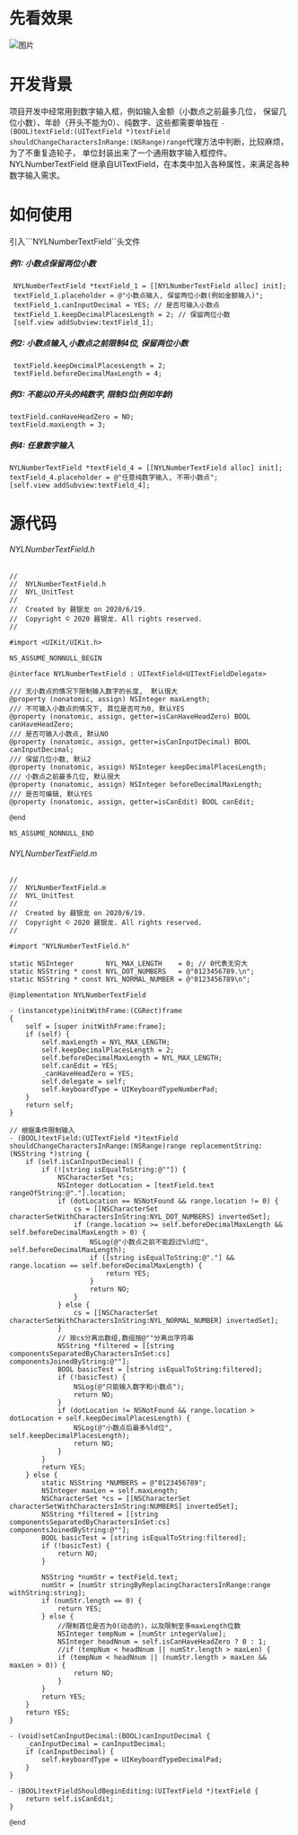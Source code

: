 # 先看效果
![图片](https://img-blog.csdnimg.cn/20200619165659170.gif#pic_center)
# 开发背景
项目开发中经常用到数字输入框，例如输入金额（小数点之前最多几位， 保留几位小数）、年龄（开头不能为0）、纯数字、这些都需要单独在 
```- (BOOL)textField:(UITextField *)textField shouldChangeCharactersInRange:(NSRange)range```代理方法中判断，比较麻烦，为了不重复造轮子， 单位封装出来了一个通用数字输入框控件。NYLNumberTextField 继承自UITextField，在本类中加入各种属性，来满足各种数字输入需求。


# 如何使用
引入```NYLNumberTextField``头文件

##### 例1: 小数点保留两位小数
```Objc
 NYLNumberTextField *textField_1 = [[NYLNumberTextField alloc] init];
 textField_1.placeholder = @"小数点输入, 保留两位小数(例如金额输入)";
 textField_1.canInputDecimal = YES; // 是否可输入小数点
 textField_1.keepDecimalPlacesLength = 2; // 保留两位小数
 [self.view addSubview:textField_1];
```

##### 例2: 小数点输入,小数点之前限制4位, 保留两位小数
```Objc
 textField.keepDecimalPlacesLength = 2;
 textField.beforeDecimalMaxLength = 4;
```

##### 例3: 不能以0开头的纯数字, 限制3位(例如年龄)
```Objc
textField.canHaveHeadZero = NO;
textField.maxLength = 3;
```
##### 例4: 任意数字输入 
```Objc
NYLNumberTextField *textField_4 = [[NYLNumberTextField alloc] init];
textField_4.placeholder = @"任意纯数字输入, 不带小数点";
[self.view addSubview:textField_4];
```

# 源代码
###### NYLNumberTextField.h
```Objc
//
//  NYLNumberTextField.h
//  NYL_UnitTest
//
//  Created by 聂银龙 on 2020/6/19.
//  Copyright © 2020 聂银龙. All rights reserved.
//

#import <UIKit/UIKit.h>

NS_ASSUME_NONNULL_BEGIN

@interface NYLNumberTextField : UITextField<UITextFieldDelegate>

/// 无小数点的情况下限制输入数字的长度,  默认很大
@property (nonatomic, assign) NSInteger maxLength;
/// 不可输入小数点的情况下, 首位是否可为0, 默认YES
@property (nonatomic, assign, getter=isCanHaveHeadZero) BOOL canHaveHeadZero;
/// 是否可输入小数点, 默认NO
@property (nonatomic, assign, getter=isCanInputDecimal) BOOL canInputDecimal;
/// 保留几位小数, 默认2
@property (nonatomic, assign) NSInteger keepDecimalPlacesLength;
/// 小数点之前最多几位, 默认很大
@property (nonatomic, assign) NSInteger beforeDecimalMaxLength;
/// 是否可编辑, 默认YES
@property (nonatomic, assign, getter=isCanEdit) BOOL canEdit;

@end

NS_ASSUME_NONNULL_END

```

######  NYLNumberTextField.m
```Objc
//
//  NYLNumberTextField.m
//  NYL_UnitTest
//
//  Created by 聂银龙 on 2020/6/19.
//  Copyright © 2020 聂银龙. All rights reserved.
//

#import "NYLNumberTextField.h"

static NSInteger        NYL_MAX_LENGTH    = 0; // 0代表无穷大
static NSString * const NYL_DOT_NUMBERS   = @"0123456789.\n";
static NSString * const NYL_NORMAL_NUMBER = @"0123456789\n";

@implementation NYLNumberTextField

- (instancetype)initWithFrame:(CGRect)frame
{
    self = [super initWithFrame:frame];
    if (self) {
        self.maxLength = NYL_MAX_LENGTH;
        self.keepDecimalPlacesLength = 2;
        self.beforeDecimalMaxLength = NYL_MAX_LENGTH;
        self.canEdit = YES;
        _canHaveHeadZero = YES;
        self.delegate = self;
        self.keyboardType = UIKeyboardTypeNumberPad;
    }
    return self;
}

// 根据条件限制输入
- (BOOL)textField:(UITextField *)textField shouldChangeCharactersInRange:(NSRange)range replacementString:(NSString *)string {
    if (self.isCanInputDecimal) {
        if (![string isEqualToString:@""]) {
            NSCharacterSet *cs;
            NSInteger dotLocation = [textField.text rangeOfString:@"."].location;
            if (dotLocation == NSNotFound && range.location != 0) {
                cs = [[NSCharacterSet characterSetWithCharactersInString:NYL_DOT_NUMBERS] invertedSet];
                if (range.location >= self.beforeDecimalMaxLength && self.beforeDecimalMaxLength > 0) {
                    NSLog(@"小数点之前不能超过%ld位", self.beforeDecimalMaxLength);
                    if ([string isEqualToString:@"."] && range.location == self.beforeDecimalMaxLength) {
                        return YES;
                    }
                    return NO;
                }
            } else {
                cs = [[NSCharacterSet characterSetWithCharactersInString:NYL_NORMAL_NUMBER] invertedSet];
            }
            // 按cs分离出数组,数组按@""分离出字符串
            NSString *filtered = [[string componentsSeparatedByCharactersInSet:cs] componentsJoinedByString:@""];
            BOOL basicTest = [string isEqualToString:filtered];
            if (!basicTest) {
                NSLog(@"只能输入数字和小数点");
                return NO;
            }
            if (dotLocation != NSNotFound && range.location > dotLocation + self.keepDecimalPlacesLength) {
                NSLog(@"小数点后最多%ld位", self.keepDecimalPlacesLength);
                return NO;
            }
        }
        return YES;
    } else {
        static NSString *NUMBERS = @"0123456789";
        NSInteger maxLen = self.maxLength;
        NSCharacterSet *cs = [[NSCharacterSet characterSetWithCharactersInString:NUMBERS] invertedSet];
        NSString *filtered = [[string componentsSeparatedByCharactersInSet:cs] componentsJoinedByString:@""];
        BOOL basicTest = [string isEqualToString:filtered];
        if (!basicTest) {
            return NO;
        }
        
        NSString *numStr = textField.text;
        numStr = [numStr stringByReplacingCharactersInRange:range withString:string];
        if (numStr.length == 0) {
            return YES;
        } else {
            //限制首位是否为0(动态的)，以及限制至多maxLength位数
            NSInteger tempNum = [numStr integerValue];
            NSInteger headNnum = self.isCanHaveHeadZero ? 0 : 1;
            //if (tempNum < headNnum || numStr.length > maxLen) {
            if (tempNum < headNnum || (numStr.length > maxLen && maxLen > 0)) {
                return NO;
            }
        }
        return YES;
    }
    return YES;
}

- (void)setCanInputDecimal:(BOOL)canInputDecimal {
    _canInputDecimal = canInputDecimal;
    if (canInputDecimal) {
        self.keyboardType = UIKeyboardTypeDecimalPad;
    }
}

- (BOOL)textFieldShouldBeginEditing:(UITextField *)textField {
    return self.isCanEdit;
}

@end

```
